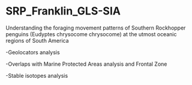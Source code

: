 # SRP_Franklin_GLS-SIA
Understanding the foraging movement patterns of Southern Rockhopper penguins (Eudyptes chrysocome chrysocome) at the utmost oceanic regions of South America

-Geolocators analysis

-Overlaps with Marine Protected Areas analysis and Frontal Zone

-Stable isotopes analysis
